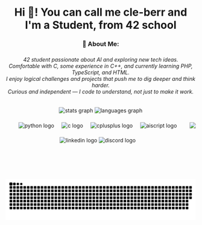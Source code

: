 <h1 align="center">Hi 👋! You can call me cle-berr and I'm a Student, from 42 school</h1>

###

<h3 align="center">💫 About Me:</h3>

###

<h6 align="center">42 student passionate about AI and exploring new tech ideas.<br>Comfortable with C, some experience in C++, and currently learning PHP, TypeScript, and HTML.<br>I enjoy logical challenges and projects that push me to dig deeper and think harder.<br>Curious and independent — I code to understand, not just to make it work.</h6>

###

<div align="center">
  <img src="https://github-readme-stats.vercel.app/api?username=cle-berr&hide_title=false&hide_rank=false&show_icons=true&include_all_commits=true&count_private=true&disable_animations=false&theme=github_dark&locale=en&hide_border=false" height="150" alt="stats graph"  />
  <img src="https://github-readme-stats.vercel.app/api/top-langs?username=cle-berr&locale=en&hide_title=false&layout=compact&card_width=320&langs_count=5&theme=github_dark&hide_border=false" height="150" alt="languages graph"  />
</div>

###

<img align="right" height="150" src="https://media1.tenor.com/m/8VxvqiNwvhwAAAAC/anime-rimuru.gif"  />

###

<div align="center">
  <img src="https://cdn.jsdelivr.net/gh/devicons/devicon/icons/python/python-original.svg" height="30" alt="python logo"  />
  <img width="12" />
  <img src="https://cdn.jsdelivr.net/gh/devicons/devicon/icons/c/c-original.svg" height="30" alt="c logo"  />
  <img width="12" />
  <img src="https://cdn.jsdelivr.net/gh/devicons/devicon/icons/cplusplus/cplusplus-original.svg" height="30" alt="cplusplus logo"  />
  <img width="12" />
  <img src="https://skillicons.dev/icons?i=aiscript" height="30" alt="aiscript logo"  />
</div>

###

<div align="center">
  <img src="https://img.shields.io/static/v1?message=LinkedIn&logo=linkedin&label=Cyprien%20Le%20Berre&color=0077B5&logoColor=white&labelColor=black&style=for-the-badge" height="35" alt="linkedin logo"  />
  <img src="https://img.shields.io/static/v1?message=Discord&logo=discord&label=_lnightmarel_&color=7289DA&logoColor=white&labelColor=black&style=for-the-badge" height="35" alt="discord logo"  />
</div>

###

<br clear="both">

<picture>
  <source media="(prefers-color-scheme: dark)" srcset="https://raw.githubusercontent.com/cle-berr/cle-berr/output/github-snake-dark.svg" />
  <source media="(prefers-color-scheme: light)" srcset="https://raw.githubusercontent.com/cle-berr/cle-berr/output/github-snake.svg" />
  <img alt="github-snake" src="https://raw.githubusercontent.com/cle-berr/cle-berr/output/github-snake.svg" />
</picture>

###
